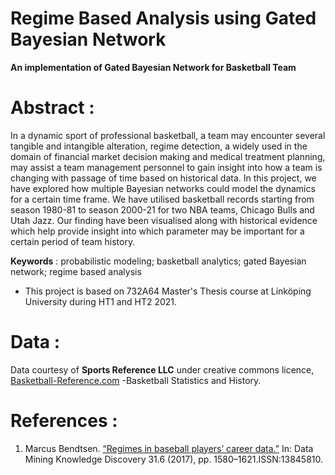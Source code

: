 # Regime Based Analysis using Gated Bayesian Network
**An implementation of Gated Bayesian Network for Basketball Team**

# Abstract :
In a dynamic sport of professional basketball, a team may encounter several tangible and intangible alteration, regime detection, a widely used in the domain of financial market decision making and medical treatment planning, may assist a team management personnel to gain insight into how a team is changing with passage of time based on historical data. In this project, we have explored how multiple Bayesian networks could model the dynamics for a certain time frame. We have utilised basketball records starting from season 1980-81 to season 2000-21 for two NBA teams, Chicago Bulls and Utah Jazz. Our finding have been visualised along with historical evidence which help provide insight into which parameter may be important for a certain period of team history.


**Keywords** : probabilistic modeling; basketball analytics; gated Bayesian network; regime based analysis


* This project is based on 732A64 Master's Thesis course at Linköping University during HT1 and HT2 2021.


# Data :
Data courtesy of **Sports Reference LLC** under creative commons licence, [Basketball-Reference.com](https://www.basketball-reference.com/) -Basketball Statistics and History. 


# References :
1. Marcus Bendtsen. [“Regimes in baseball players’ career data.”](https://link.springer.com/article/10.1007/s10618-017-0510-5) In: Data Mining  Knowledge Discovery 31.6 (2017), pp. 1580–1621.ISSN:13845810.
